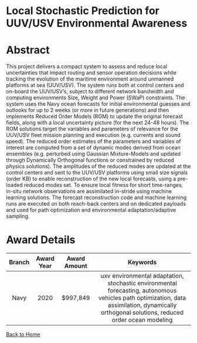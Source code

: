
Local Stochastic Prediction for UUV/USV Environmental Awareness
===============================================================

# Abstract


This project delivers a compact system to assess and reduce local uncertainties that impact routing and sensor operation decisions while tracking the evolution of the maritime environment around unmanned platforms at sea (UUV/USV). The system runs both at control centers and on-board the UUV/USV’s, subject to different network bandwidth and computing environments Size, Weight and Power (SWaP) constraints. The system uses the Navy ocean forecasts for initial environmental guesses and outlooks for up to 2 weeks (or more in future generations) and then implements Reduced Order Models (ROM) to update the original forecast fields, along with a local uncertainty picture (for the next 24-48 hours). The ROM solutions target the variables and parameters of relevance for the UUV/USV fleet mission planning and execution (e.g. currents and sound speed). The reduced order estimates of the parameters and variables of interest are computed from a set of dynamic modes derived from ocean ensembles (e.g. perturbed using Gaussian Mixture-Models and updated through Dynamically Orthogonal functions or constrained by reduced physics solutions). The amplitudes of the reduced modes are updated at the control centers and sent to the UUV/USV platforms using small size signals (order KB) to enable reconstruction of the new local forecasts, using a pre-loaded reduced modes set. To ensure local fitness for short time-ranges, in-situ network observations are assimilated in-stride using machine learning solutions. The forecast reconstruction code and machine learning runs are executed on both reach-back centers and on dedicated payloads and used for path optimization and environmental adaptation/adaptive sampling.  

# Award Details

|Branch|Award Year|Award Amount|Keywords|
| :---: | :---: | :---: | :---: |
|Navy|2020|$997,849|uxv environmental adaptation, stochastic environmental forecasting, autonomous vehicles path optimization, data assimilation, dynamically orthogonal solutions, reduced order ocean modeling|
  
  


[Back to Home](https://github.com/chrischow/dod_sbir_awards#2144)